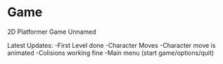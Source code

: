 # Game

2D Platformer Game
Unnamed 


Latest Updates:
	-First Level done
	-Character Moves
	-Character move is animated
	-Colisions working fine
	-Main menu (start game/options/quit)

